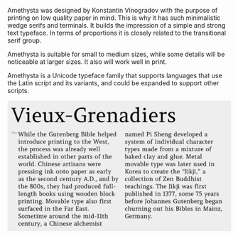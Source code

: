 Amethysta was designed by Konstantin Vinogradov 
with the purpose of printing on low quality paper in mind.
This is why it has such minimalistic wedge serifs and terminals.
It builds the impression of a simple and strong text typeface.
In terms of proportions it is closely related to the transitional 
serif group.

Amethysta is suitable for small to medium sizes, while some details
will be noticeable at larger sizes. It also will work well in print.

Amethysta is a Unicode typeface family that supports 
languages that use the Latin script and its variants, and 
could be expanded to support other scripts.

![Amethysta Font](documentation/sample.png)